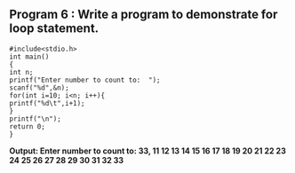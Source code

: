 ## Program 6 : Write a program to demonstrate for loop statement.
```
#include<stdio.h>
int main()
{
int n;
printf("Enter number to count to:  ");
scanf("%d",&n);
for(int i=10; i<n; i++){
printf("%d\t",i+1);
}
printf("\n");
return 0;
}
```
**Output: Enter number to count to:  33,
11	12	13	14	15	16	17	18	19	20	21	22	23	24	25	26	27	28	29	30	31	32	33**
